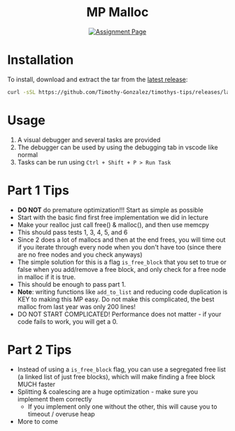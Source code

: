 <div align = center>

# MP Malloc

[![Assignment Page](https://img.shields.io/badge/Assignment-malloc-darkgreen?style=for-the-badge)](https://cs341.cs.illinois.edu/assignments/malloc.html)

</div>

# Installation

To install, download and extract the tar from the [latest release](https://github.com/Timothy-Gonzalez/timothys-tips/releases/latest):

```sh
curl -sSL https://github.com/Timothy-Gonzalez/timothys-tips/releases/latest/download/cs341-mp-malloc.tar | tar -xv
```

# Usage

1. A visual debugger and several tasks are provided
2. The debugger can be used by using the debugging tab in vscode like normal
3. Tasks can be run using `Ctrl + Shift + P > Run Task`

# Part 1 Tips

- **DO NOT** do premature optimization!!! Start as simple as possible
- Start with the basic find first free implementation we did in lecture
- Make your realloc just call free() & malloc(), and then use memcpy
- This should pass tests 1, 3, 4, 5, and 6
- Since 2 does a lot of mallocs and then at the end frees, you will time out if you iterate through every node
  when you don't have too (since there are no free nodes and you check anyways)
- The simple solution for this is a flag `is_free_block` that you set to true or false when you add/remove a free block,
  and only check for a free node in malloc if it is true.
- This should be enough to pass part 1.
- **Note**: writing functions like `add_to_list` and reducing code duplication is KEY to making this MP easy.
  Do not make this complicated, the best malloc from last year was only 200 lines!
- DO NOT START COMPLICATED! Performance does not matter - if your code fails to work, you will get a 0.

# Part 2 Tips

- Instead of using a `is_free_block` flag, you can use a segregated free list (a linked list of just free blocks),
  which will make finding a free block MUCH faster
- Splitting & coalescing are a huge optimization - make sure you implement them correctly
  - If you implement only one without the other, this will cause you to timeout / overuse heap
- More to come
